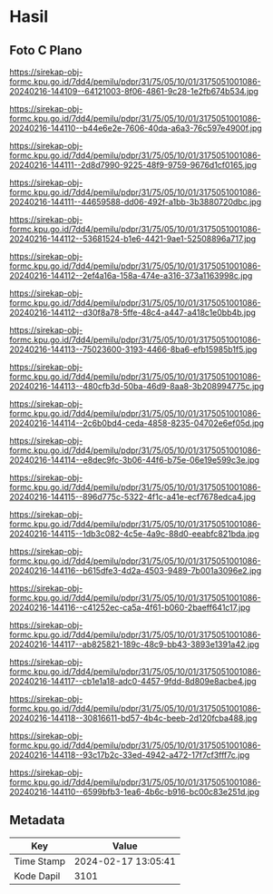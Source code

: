 # Hasil

## Foto C Plano

https://sirekap-obj-formc.kpu.go.id/7dd4/pemilu/pdpr/31/75/05/10/01/3175051001086-20240216-144109--64121003-8f06-4861-9c28-1e2fb674b534.jpg

https://sirekap-obj-formc.kpu.go.id/7dd4/pemilu/pdpr/31/75/05/10/01/3175051001086-20240216-144110--b44e6e2e-7606-40da-a6a3-76c597e4900f.jpg

https://sirekap-obj-formc.kpu.go.id/7dd4/pemilu/pdpr/31/75/05/10/01/3175051001086-20240216-144111--2d8d7990-9225-48f9-9759-9676d1cf0165.jpg

https://sirekap-obj-formc.kpu.go.id/7dd4/pemilu/pdpr/31/75/05/10/01/3175051001086-20240216-144111--44659588-dd06-492f-a1bb-3b3880720dbc.jpg

https://sirekap-obj-formc.kpu.go.id/7dd4/pemilu/pdpr/31/75/05/10/01/3175051001086-20240216-144112--53681524-b1e6-4421-9ae1-52508896a717.jpg

https://sirekap-obj-formc.kpu.go.id/7dd4/pemilu/pdpr/31/75/05/10/01/3175051001086-20240216-144112--2ef4a16a-158a-474e-a316-373a1163998c.jpg

https://sirekap-obj-formc.kpu.go.id/7dd4/pemilu/pdpr/31/75/05/10/01/3175051001086-20240216-144112--d30f8a78-5ffe-48c4-a447-a418c1e0bb4b.jpg

https://sirekap-obj-formc.kpu.go.id/7dd4/pemilu/pdpr/31/75/05/10/01/3175051001086-20240216-144113--75023600-3193-4466-8ba6-efb15985b1f5.jpg

https://sirekap-obj-formc.kpu.go.id/7dd4/pemilu/pdpr/31/75/05/10/01/3175051001086-20240216-144113--480cfb3d-50ba-46d9-8aa8-3b208994775c.jpg

https://sirekap-obj-formc.kpu.go.id/7dd4/pemilu/pdpr/31/75/05/10/01/3175051001086-20240216-144114--2c6b0bd4-ceda-4858-8235-04702e6ef05d.jpg

https://sirekap-obj-formc.kpu.go.id/7dd4/pemilu/pdpr/31/75/05/10/01/3175051001086-20240216-144114--e8dec9fc-3b06-44f6-b75e-06e19e599c3e.jpg

https://sirekap-obj-formc.kpu.go.id/7dd4/pemilu/pdpr/31/75/05/10/01/3175051001086-20240216-144115--896d775c-5322-4f1c-a41e-ecf7678edca4.jpg

https://sirekap-obj-formc.kpu.go.id/7dd4/pemilu/pdpr/31/75/05/10/01/3175051001086-20240216-144115--1db3c082-4c5e-4a9c-88d0-eeabfc821bda.jpg

https://sirekap-obj-formc.kpu.go.id/7dd4/pemilu/pdpr/31/75/05/10/01/3175051001086-20240216-144116--b615dfe3-4d2a-4503-9489-7b001a3096e2.jpg

https://sirekap-obj-formc.kpu.go.id/7dd4/pemilu/pdpr/31/75/05/10/01/3175051001086-20240216-144116--c41252ec-ca5a-4f61-b060-2baeff641c17.jpg

https://sirekap-obj-formc.kpu.go.id/7dd4/pemilu/pdpr/31/75/05/10/01/3175051001086-20240216-144117--ab825821-189c-48c9-bb43-3893e1391a42.jpg

https://sirekap-obj-formc.kpu.go.id/7dd4/pemilu/pdpr/31/75/05/10/01/3175051001086-20240216-144117--cb1e1a18-adc0-4457-9fdd-8d809e8acbe4.jpg

https://sirekap-obj-formc.kpu.go.id/7dd4/pemilu/pdpr/31/75/05/10/01/3175051001086-20240216-144118--30816611-bd57-4b4c-beeb-2d120fcba488.jpg

https://sirekap-obj-formc.kpu.go.id/7dd4/pemilu/pdpr/31/75/05/10/01/3175051001086-20240216-144118--93c17b2c-33ed-4942-a472-17f7cf3fff7c.jpg

https://sirekap-obj-formc.kpu.go.id/7dd4/pemilu/pdpr/31/75/05/10/01/3175051001086-20240216-144110--6599bfb3-1ea6-4b6c-b916-bc00c83e251d.jpg


## Metadata

| Key        | Value               |
| ---------- | ------------------- |
| Time Stamp | 2024-02-17 13:05:41 |
| Kode Dapil | 3101                |



